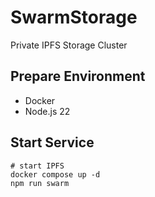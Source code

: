 # SwarmStorage
Private IPFS Storage Cluster

## Prepare Environment
- Docker
- Node.js 22

## Start Service
```shell
# start IPFS
docker compose up -d
npm run swarm
```
